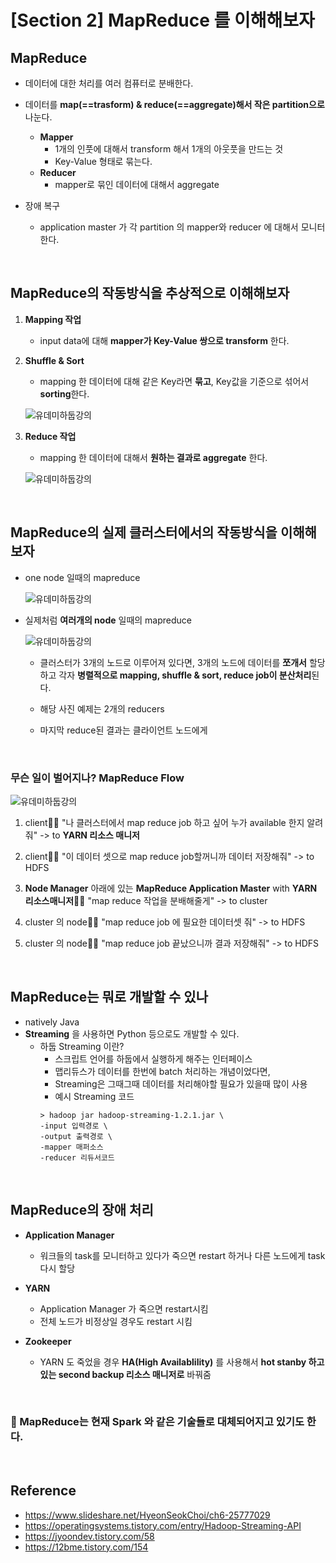 # [Section 2] MapReduce 를 이해해보자

## MapReduce

- 데이터에 대한 처리를 여러 컴퓨터로 분배한다.
- 데이터를 **map(==trasform) & reduce(==aggregate)해서 작은 partition으로** 나눈다.
    - **Mapper**
        - 1개의 인풋에 대해서 transform 해서 1개의 아웃풋을 만드는 것
        - Key-Value 형태로 묶는다.
    - **Reducer**
        - mapper로 묶인 데이터에 대해서 aggregate

- 장애 복구
    - application master 가 각 partition 의 mapper와 reducer 에 대해서 모니터한다.

<br>

## MapReduce의 작동방식을 추상적으로 이해해보자

1. **Mapping 작업**
    - input data에 대해 **mapper가 Key-Value 쌍으로 transform** 한다.

2. **Shuffle & Sort**
    - mapping 한 데이터에 대해  같은 Key라면 **묶고**, Key값을 기준으로 섞어서 **sorting**한다.

    ![유데미하둡강의](./images/shufflesort.png)

3. **Reduce 작업**
    - mapping 한 데이터에 대해서 **원하는 결과로 aggregate** 한다.
    
    ![유데미하둡강의](./images/reducer2.png)

<br>

## MapReduce의 실제 클러스터에서의 작동방식을 이해해보자

- one node 일때의 mapreduce
    
    ![유데미하둡강의](./images/mapreduce.png)

- 실제처럼 **여러개의 node** 일때의 mapreduce

    ![유데미하둡강의](./images/mapreduce2.png)
    
    - 클러스터가 3개의 노드로 이루어져 있다면, 3개의 노드에 데이터를 **쪼개서** 할당하고 각자 **병렬적으로 mapping, shuffle & sort, reduce job이 분산처리**된다.

    - 해당 사진 예제는 2개의 reducers
    - 마지막 reduce된 결과는 클라이언트 노드에게

<br>

### 무슨 일이 벌어지나? MapReduce Flow

![유데미하둡강의](./images/mapreduce3.png)

1. client🙋‍♀️ "나 클러스터에서 map reduce job 하고 싶어 누가 available 한지 알려줘"
-> to **YARN 리소스 매니저**

2. client🙋‍♀️ "이 데이터 셋으로 map reduce job할꺼니까 데이터 저장해줘"
-> to HDFS

3. **Node Manager** 아래에 있는 **MapReduce Application Master** with **YARN 리소스매니저**👩‍🔧
"map reduce 작업을 분배해줄게" -> to cluster

4. cluster 의 node👩‍💻 "map reduce job 에 필요한 데이터셋 줘" -> to HDFS

5. cluster 의 node👩‍💻 "map reduce job 끝났으니까 결과 저장해줘" -> to HDFS

<br>

## MapReduce는 뭐로 개발할 수 있나

- natively Java
- **Streaming** 을 사용하면 Python 등으로도 개발할 수 있다.
    - 하둡 Streaming 이란?
        - 스크립트 언어를 하둡에서 실행하게 해주는 인터페이스
        - 맵리듀스가 데이터를 한번에 batch 처리하는 개념이었다면,
        - Streaming은 그때그때 데이터를 처리해야할 필요가 있을때 많이 사용
        - 예시 Streaming 코드
        ```linux
        > hadoop jar hadoop-streaming-1.2.1.jar \
	    -input 입력경로 \
	    -output 출력경로 \
	    -mapper 매퍼소스
	    -reducer 리듀서코드
        ```


<br>

## MapReduce의 장애 처리

- **Application Manager**
    - 워크들의 task를 모니터하고 있다가 죽으면 restart 하거나 다른 노드에게 task 다시 할당

- **YARN**
    - Application Manager 가 죽으면 restart시킴
    - 전체 노드가 비정상일 경우도 restart 시킴

- **Zookeeper**
    - YARN 도 죽었을 경우 **HA(High Availablility)** 를 사용해서 **hot stanby 하고 있는 second backup 리소스 매니저로** 바꿔줌 

<br>

### 🤔 MapReduce는 현재 Spark 와 같은 기술들로 대체되어지고 있기도 한다. 

<br>


## Reference
- https://www.slideshare.net/HyeonSeokChoi/ch6-25777029
- https://operatingsystems.tistory.com/entry/Hadoop-Streaming-API
- https://jyoondev.tistory.com/58
- https://12bme.tistory.com/154